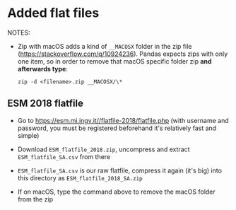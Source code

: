 # Added flat files

NOTES:

- Zip with macOS adds a kind of `__MACOSX` folder
  in the zip file (https://stackoverflow.com/q/10924236). 
  Pandas expects zips with only one item,
  so in order to remove that macOS specific folder
  zip **and afterwards type**:

  ```buildoutcfg
  zip -d <filename>.zip __MACOSX/\*
  ```

## ESM 2018 flatfile

- Go to https://esm.mi.ingv.it//flatfile-2018/flatfile.php
(with username and password, you must be registered 
  beforehand it's relatively fast and simple)

- Download `ESM_flatfile_2018.zip`, uncompress and extract
  `ESM_flatfile_SA.csv` from there 
  
- `ESM_flatfile_SA.csv` is our raw flatfile, compress it 
  again (it's big) into this directory as 
  `ESM_flatfile_2018_SA.zip`
 
- If on macOS, type the command above to remove the
  macOS folder from the zip